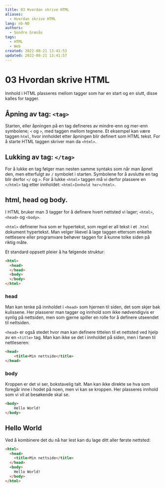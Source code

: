 ```yaml
---
title: 03 Hvordan skrive HTML
aliases: 
  - Hvordan skrive HTML
lang: nb-NO
authors:
  - Sondre Grønås
tags:
  - HTML
  - Web
created: 2022-08-21 13:41:53
updated: 2022-08-21 13:41:57
---
```

# 03 Hvordan skrive HTML
Innhold i HTML plasseres mellom tagger som har en start og en slutt, disse kalles for tagger.

## Åpning av tag: `<tag>`
Starten, eller åpningen på en tag defineres av mindre-enn og mer-enn symbolene; `<` og `>`, med taggen mellom tegnene. Et eksempel kan være taggen `html`, hvor innholdet etter åpningen blir definert som HTML tekst. For å starte HTML taggen skriver man da `<html>`.

## Lukking av tag: `</tag>`
For å lukke en tag følger man nesten samme syntaks som når man åpnet den, men etterfulgt av `/` symbolet i starten. Symbolene for å avslutte en tag blir derfor `</` og `>`. For å lukke `<html>` taggen må vi derfor plassere en `</html>` tag etter innholdet: `<html>Innhold her</html>`.

## html, head og body.
I HTML bruker man 3 tagger for å definere hvert nettsted vi lager; `<html>`, `<head>` og `<body>`.

`<html>` definerer hva som er hypertekst, som regel er all tekst i et `.html` dokument hypertekst. Man velger likevel å lage taggen ettersom enkelte nettlesere eller programvare behøver taggen for å kunne tolke siden på riktig måte.

Et standard oppsett pleier å ha følgende struktur:

```html title="index.html"
<html>
  <head>
  </head>
  <body>
  </body>
</html>
```

### head
Man kan tenke på innholdet i `<head>` som hjernen til siden, det som skjer bak kulissene. Her plasserer man tagger og innhold som ikke nødvendigvis er synlig på nettsiden, men som gjerne spiller en rolle for å definere utseendet til nettsiden.

`<head>` er også stedet hvor man kan definere tittelen til et nettsted ved hjelp av en `<title>` tag. Man kan ikke se det i innholdet på siden, men i fanen til nettleseren:

```html
<head>
	<title>Min nettside</title>
</head>
```

### body
Kroppen er det vi ser, bokstavelig talt. Man kan ikke direkte se hva som foregår inne i hodet på noen, men vi kan se kroppen. Her plasseres innhold som vi vil at besøkende skal se.

```html
<body>
	Hello World!
</body>
```

## Hello World
Ved å kombinere det du nå har lest kan du lage ditt aller første nettsted:

```html title="index.html"
<html>
  <head>
	<title>Min nettside</title>
  </head>
  <body>
	Hello World!
  </body>
</html>
```